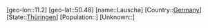 ﻿---
location: [50.48,11.2]
type: City
tags:
- geo/City


SpocWebEntityId: 31882
isDeleted: false
confidential: public

---
[geo-lon::11.2]
[geo-lat::50.48]
[name::Lauscha]
[Country::[Germany](geo/Continent/Europe/Germany.md)]
[State::[Thüringen](geo/Continent/Europe/Germany/Th%C3%BCringen.md)]
[Population::]
[Unknown::]

